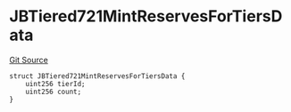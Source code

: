 # JBTiered721MintReservesForTiersData
[Git Source](https://github.com/jbx-protocol/juice-721-delegate/blob/2d5cc8b5e5fa5f9438288f074222da0ada454156/contracts/structs/JBTiered721MintReservesForTiersData.sol)


```solidity
struct JBTiered721MintReservesForTiersData {
    uint256 tierId;
    uint256 count;
}
```

